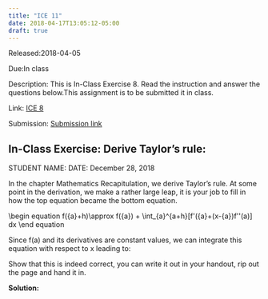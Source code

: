 ```yaml
---
title: "ICE 11"
date: 2018-04-17T13:05:12-05:00
draft: true
---
```


Released:2018-04-05

Due:In class

Description:
This is In-Class Exercise 8. Read the instruction and answer the questions below.This assignment is to be submitted it in class.

Link: [ICE 8](https://github.com/ABE425/data/blob/lia/ICE/ICE_CircuitAnalysis.pdf)

Submission: [Submission link](?)

## In-Class Exercise: Derive Taylor’s rule:
STUDENT NAME:
DATE: December 28, 2018

In the chapter Mathematics Recapitulation, we derive Taylor’s rule. At some point in the derivation, we make a rather large leap, it is your job to fill in how the top equation became the bottom equation.

\begin equation
f({a}+h)\approx f({a}) + \int_{a}^{a+h}[f'({a}+(x-{a})f''(a)] dx
\end equation

Since f(a) and its derivatives are constant values, we can integrate this equation with respect to x leading to:

Show that this is indeed correct, you can write it out in your handout, rip out the page and hand it in.

**Solution:**
